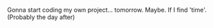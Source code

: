 Gonna start coding my own project... tomorrow. Maybe. If I find 'time'. (Probably the day after)
<!---
ChapuChapuMbusi/ChapuChapuMbusi is a ✨ special ✨ repository because its `README.md` (this file) appears on your GitHub profile.
You can click the Preview link to take a look at your changes.
--->
